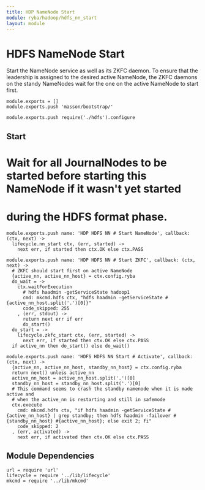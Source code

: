 ```yaml
---
title: HDP NameNode Start
module: ryba/hadoop/hdfs_nn_start
layout: module
---
```


# HDFS NameNode Start

Start the NameNode service as well as its ZKFC daemon. To ensure that the 
leadership is assigned to the desired active NameNode, the ZKFC daemons on
the standy NameNodes wait for the one on the active NameNode to start first.

    module.exports = []
    module.exports.push 'masson/bootstrap/'

    module.exports.push require('./hdfs').configure

## Start

# Wait for all JournalNodes to be started before starting this NameNode if it wasn't yet started
# during the HDFS format phase.

    module.exports.push name: 'HDP HDFS NN # Start NameNode', callback: (ctx, next) ->
      lifecycle.nn_start ctx, (err, started) ->
        next err, if started then ctx.OK else ctx.PASS

    module.exports.push name: 'HDP HDFS NN # Start ZKFC', callback: (ctx, next) ->
      # ZKFC should start first on active NameNode
      {active_nn, active_nn_host} = ctx.config.ryba
      do_wait = ->
        ctx.waitForExecution
          # hdfs haadmin -getServiceState hadoop1
          cmd: mkcmd.hdfs ctx, "hdfs haadmin -getServiceState #{active_nn_host.split('.')[0]}"
          code_skipped: 255
        , (err, stdout) ->
          return next err if err
          do_start()
      do_start = ->
        lifecycle.zkfc_start ctx, (err, started) ->
          next err, if started then ctx.OK else ctx.PASS
      if active_nn then do_start() else do_wait()

    module.exports.push name: 'HDFS HDFS NN Start # Activate', callback: (ctx, next) ->
      {active_nn, active_nn_host, standby_nn_host} = ctx.config.ryba
      return next() unless active_nn
      active_nn_host = active_nn_host.split('.')[0]
      standby_nn_host = standby_nn_host.split('.')[0]
      # This command seems to crash the standby namenode when it is made active and
      # when the active_nn is restarting and still in safemode
      ctx.execute
        cmd: mkcmd.hdfs ctx, "if hdfs haadmin -getServiceState #{active_nn_host} | grep standby; then hdfs haadmin -failover #{standby_nn_host} #{active_nn_host}; else exit 2; fi"
        code_skipped: 2
      , (err, activated) ->
        next err, if activated then ctx.OK else ctx.PASS

## Module Dependencies

    url = require 'url'
    lifecycle = require '../lib/lifecycle'
    mkcmd = require '../lib/mkcmd'

